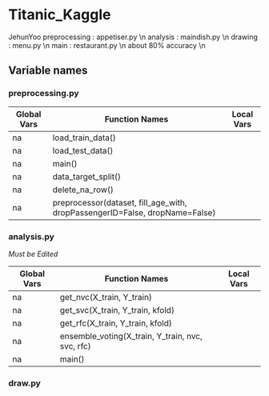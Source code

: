 # Titanic_Kaggle

JehunYoo
preprocessing : appetiser.py \n
analysis      : maindish.py \n
drawing       : menu.py \n
main          : restaurant.py \n
about 80% accuracy \n

## Variable names

### preprocessing.py
|Global Vars|Function Names   |Local Vars|
|-----------|-----------------|----------|
|na         |load_train_data()|          |
|na         |load_test_data() |          |
|na         |main()           |          |
|na         |data_target_split()|        |
|na         |delete_na_row()  |          |
|na         |preprocessor(dataset, fill_age_with, dropPassengerID=False, dropName=False)  |          |




### analysis.py

_Must be Edited_

|Global Vars|Function Names   |Local Vars|
|-----------|-----------------|----------|
|na         |get_nvc(X_train, Y_train)|          |
|na         |get_svc(X_train, Y_train, kfold) |          |
|na         |get_rfc(X_train, Y_train, kfold)           |          |
|na         |ensemble_voting(X_train, Y_train, nvc, svc, rfc)|        |
|na         |main()  |          |


### draw.py
